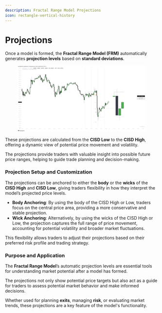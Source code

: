 ```yaml
---
description: Fractal Range Model Projections
icon: rectangle-vertical-history
---
```


# Projections

Once a model is formed, the **Fractal Range Model (FRM)** automatically generates **projection levels** based on **standard deviations**.&#x20;

<figure><img src="../../.gitbook/assets/docs-frm-011.png" alt=""><figcaption></figcaption></figure>

These projections are calculated from the **CISD Low** to the **CISD High**, offering a dynamic view of potential price movement and volatility.&#x20;

The projections provide traders with valuable insight into possible future price ranges, helping to guide trade planning and decision-making.

### Projection Setup and Customization

The projections can be anchored to either the **body** or the **wicks** of the **CISD High** and **CISD Low**, giving traders flexibility in how they interpret the model’s projected price levels.

* **Body Anchoring**: By using the body of the CISD High or Low, traders focus on the central price area, providing a more conservative and stable projection.
* **Wick Anchoring**: Alternatively, by using the wicks of the CISD High or Low, the projection captures the full range of price movement, accounting for potential volatility and broader market fluctuations.

This flexibility allows traders to adjust their projections based on their preferred risk profile and trading strategy.

### Purpose and Application

The **Fractal Range Model**’s automatic projection levels are essential tools for understanding market potential after a model has formed.&#x20;

The projections not only show potential price targets but also act as a guide for traders to assess potential market behavior and make informed decisions.&#x20;

Whether used for planning **exits**, managing **risk**, or evaluating market trends, these projections are a key feature of the model's functionality.
